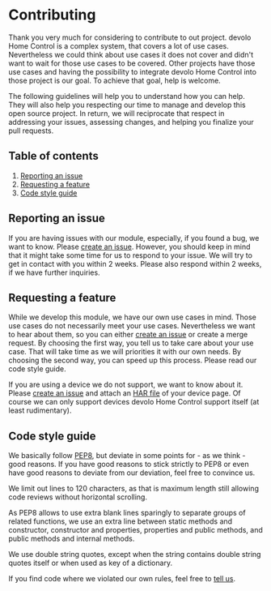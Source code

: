 # Contributing
Thank you very much for considering to contribute to out project. devolo Home Control is a complex system, that covers a lot of use cases. Nevertheless we could think about use cases it does not cover and didn't want to wait for those use cases to be covered. Other projects have those use cases and having the possibility to integrate devolo Home Control into those project is our goal. To achieve that goal, help is welcome.

The following guidelines will help you to understand how you can help. They will also help you respecting our time to manage and develop this open source project. In return, we will reciprocate that respect in addressing your issues, assessing changes, and helping you finalize your pull requests.

## Table of contents
1. [Reporting an issue](#reporting-an-issue)
1. [Requesting a feature](#requesting-a-feature)
1. [Code style guide](#code-style-guide)

## Reporting an issue
If you are having issues with our module, especially, if you found a bug, we want to know. Please [create an issue](https://github.com/2Fake/devolo_home_control_api/issues). However, you should keep in mind that it might take some time for us to respond to your issue. We will try to get in contact with you within 2 weeks. Please also respond within 2 weeks, if we have further inquiries.

## Requesting a feature
While we develop this module, we have our own use cases in mind. Those use cases do not necessarily meet your use cases. Nevertheless we want to hear about them, so you can either [create an issue](https://github.com/2Fake/devolo_home_control_api/issues) or create a merge request. By choosing the first way, you tell us to take care about your use case. That will take time as we will priorities it with our own needs. By choosing the second way, you can speed up this process. Please read our code style guide.

If you are using a device we do not support, we want to know about it. Please [create an issue](https://github.com/2Fake/devolo_home_control_api/issues) and attach an [HAR file](https://en.wikipedia.org/wiki/HAR_(file_format)) of your device page. Of course we can only support devices devolo Home Control support itself (at least rudimentary).

## Code style guide
We basically follow [PEP8](https://www.python.org/dev/peps/pep-0008/), but deviate in some points for - as we think - good reasons. If you have good reasons to stick strictly to PEP8 or even have good reasons to deviate from our deviation, feel free to convince us.

We limit out lines to 120 characters, as that is maximum length still allowing code reviews without horizontal scrolling.

As PEP8 allows to use extra blank lines sparingly to separate groups of related functions, we use an extra line between static methods and constructor, constructor and properties, properties and public methods, and public methods and internal methods.

We use double string quotes, except when the string contains double string quotes itself or when used as key of a dictionary.

If you find code where we violated our own rules, feel free to [tell us](https://github.com/2Fake/devolo_home_control_api/issues).